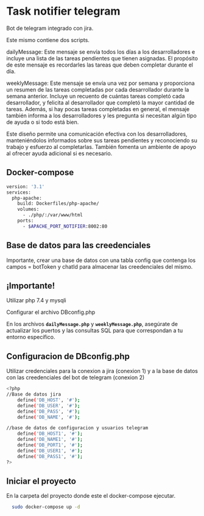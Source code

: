 
# Task notifier telegram

Bot de telegram integrado con jira.

Este mismo contiene dos scripts.

dailyMessage:
Este mensaje se envía todos los días a los desarrolladores e incluye una lista de las tareas pendientes que tienen asignadas. El propósito de este mensaje es recordarles las tareas que deben completar durante el día.

weeklyMessage:
Este mensaje se envía una vez por semana y proporciona un resumen de las tareas completadas por cada desarrollador durante la semana anterior. Incluye un recuento de cuántas tareas completó cada desarrollador, y felicita al desarrollador que completó la mayor cantidad de tareas. Además, si hay pocas tareas completadas en general, el mensaje también informa a los desarrolladores y les pregunta si necesitan algún tipo de ayuda o si todo está bien.

Este diseño permite una comunicación efectiva con los desarrolladores, manteniéndolos informados sobre sus tareas pendientes y reconociendo su trabajo y esfuerzo al completarlas. También fomenta un ambiente de apoyo al ofrecer ayuda adicional si es necesario.




## Docker-compose


```bash
version: '3.1'
services:
  php-apache:
    build: Dockerfiles/php-apache/
    volumes: 
      - ./php/:/var/www/html
    ports:
      - $APACHE_PORT_NOTIFIER:8002:80

```



## Base de datos para las creedenciales

Importante, crear una base de datos con una tabla config que contenga los campos = botToken y chatId para almacenar las creedenciales del mismo.





  ## ¡Importante!

Utilizar php 7.4 y mysqli

Configurar el archivo DBconfig.php

En los archivos **`dailyMessage.php`** y **`weeklyMessage.php`**, asegúrate de actualizar los puertos y las consultas SQL para que correspondan a tu entorno específico.




## Configuracion de DBconfig.php

Utilizar credenciales para la conexion a jira (conexion 1) y a la base de datos con las creedenciales del bot de telegram (conexion 2)

```bash
<?php
//Base de datos jira
    define('DB_HOST', '#');
    define('DB_USER', '#');
    define('DB_PASS', '#');
    define('DB_NAME', '#');

//base de datos de configuracion y usuarios telegram
    define('DB_HOST1', '#');
    define('DB_NAME1', '#');
    define('DB_PORT1', '#');
    define('DB_USER1', '#');
    define('DB_PASS1', '#');
?>

```
    
## Iniciar el proyecto

En la carpeta del proyecto donde este el docker-compose ejecutar.

```bash
  sudo docker-compose up -d
```

